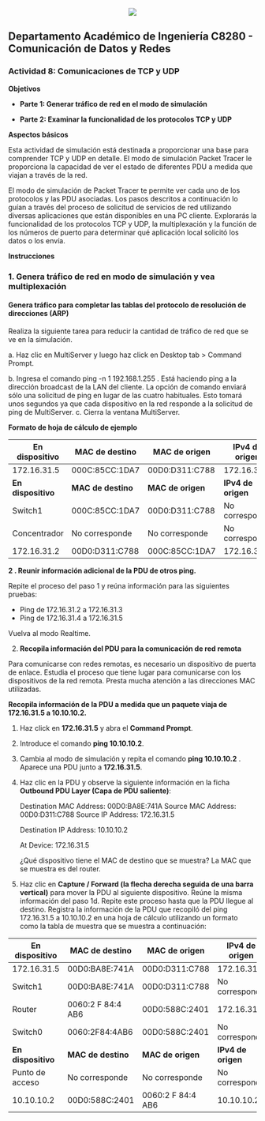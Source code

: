 <p align="center">
  <img src="../../Images/logo_upch.png">
</p>

**Departamento Académico de Ingeniería C8280 - Comunicación de Datos y Redes**  
---

### **Actividad 8: Comunicaciones de TCP y UDP**

**Objetivos**

- **Parte 1: Generar tráfico de red en el modo de simulación** 

- **Parte 2: Examinar la funcionalidad de los protocolos TCP y UDP**

**Aspectos básicos**

Esta actividad de simulación está destinada a proporcionar una base para comprender TCP y UDP en detalle. El modo de simulación Packet Tracer le proporciona la capacidad de ver el estado de diferentes PDU a medida que viajan a través de la red.

El modo de simulación de Packet Tracer te permite ver cada uno de los protocolos y las PDU asociadas. Los pasos descritos a continuación lo guían a través del proceso de solicitud de servicios
de red utilizando diversas aplicaciones que están disponibles en una PC cliente. Explorarás la funcionalidad de los protocolos TCP y UDP, la multiplexación y la función de los números de puerto para determinar qué aplicación local solicitó los datos o los envía.

**Instrucciones**

### **1. Genera tráfico de red en modo de simulación y vea multiplexación**

#### **Genera tráfico para completar las tablas del protocolo de resolución de direcciones (ARP)**
Realiza la siguiente tarea para reducir la cantidad de tráfico de red que se ve en la simulación.

a. Haz clic en MultiServer y luego haz click en Desktop tab > Command Prompt.

b. Ingresa el comando ping -n 1 192.168.1.255 . Está haciendo ping a la dirección broadcast de
la LAN del cliente. La opción de comando enviará sólo una solicitud de ping en lugar de las
cuatro habituales. Esto tomará unos segundos ya que cada dispositivo en la red responde a
la solicitud de ping de MultiServer.
c. Cierra la ventana MultiServer.

**Formato de hoja de cálculo de ejemplo**



|**En dispositivo**|**MAC de destino**|**MAC de origen**|**IPv4 de origen**|**IPv4 de destino**|
| - | - | - | - | - |
|172\.16.31.5|000C:85CC:1DA7|00D0:D311:C788|172\.16.31.5|172\.16.31.2|
|**En dispositivo**|**MAC de destino**|**MAC de origen**|**IPv4 de origen**|**IPv4 de destino**|
|Switch1|000C:85CC:1DA7|00D0:D311:C788|No corresponde|No corresponde|
|Concentrador|No corresponde|No corresponde|No corresponde|No corresponde|
|172\.16.31.2|00D0:D311:C788|000C:85CC:1DA7|172\.16.31.2|172\.16.31.5|

**2 . Reunir información adicional de la PDU de otros ping.**

Repite el proceso del paso 1 y reúna información para las siguientes pruebas:

- Ping de 172.16.31.2 a 172.16.31.3
- Ping de 172.16.31.4 a 172.16.31.5

Vuelva al modo Realtime.

2. **Recopila información del PDU para la comunicación de red remota**

Para comunicarse con redes remotas, es necesario un dispositivo de puerta de enlace. Estudia el proceso que tiene lugar para comunicarse con los dispositivos de la red remota. Presta mucha atención a las direcciones MAC utilizadas.

**Recopila información de la PDU a medida que un paquete viaja de 172.16.31.5 a 10.10.10.2.**

1. Haz click en **172.16.31.5** y abra el **Command Prompt**.
1. Introduce el comando **ping 10.10.10.2**.
1. Cambia al modo de simulación y repita el comando **ping 10.10.10.2** . Aparece una PDU junto a **172.16.31.5**.
1. Haz clic en la PDU y observe la siguiente información en la ficha **Outbound PDU Layer (Capa de PDU saliente)**:

   Destination MAC Address: 00D0:BA8E:741A Source MAC Address: 00D0:D311:C788 Source IP Address: 172.16.31.5

   Destination IP Address: 10.10.10.2

   At Device: 172.16.31.5

   ¿Qué dispositivo tiene el MAC de destino que se muestra?
   La MAC que se muestra es del router. 

5. Haz clic en **Capture / Forward (la flecha derecha seguida de una barra vertical)** para mover la PDU al siguiente dispositivo. Reúne la misma información del paso 1d. Repite este proceso hasta que la PDU llegue al destino. Registra la información de la PDU que recopiló del ping 172.16.31.5 a 10.10.10.2 en una hoja de cálculo utilizando un formato como la tabla de muestra que se muestra a continuación:



|**En dispositivo**|**MAC de destino**|**MAC de origen**|**IPv4 de origen**|**IPv4 de destino**|
| - | - | - | - | - |
|172\.16.31.5|00D0:BA8E:741A|00D0:D311:C788|172\.16.31.5|10\.10.10.2|
|Switch1|00D0:BA8E:741A|00D0:D311:C788|No corresponde|No corresponde|
|Router|0060:2 F 84:4 AB6|00D0:588C:2401|172\.16.31.5|10\.10.10.2|
|Switch0|0060:2F84:4AB6|00D0:588C:2401|No corresponde|No corresponde|
|**En dispositivo**|**MAC de destino**|**MAC de origen**|**IPv4 de origen**|**IPv4 de destino**|
|Punto de acceso|No corresponde|No corresponde|No corresponde|No corresponde|
|10\.10.10.2|00D0:588C:2401|0060:2 F 84:4 AB6|10\.10.10.2|172\.16.31.5|


